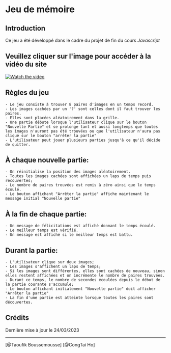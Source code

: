 # Jeu de mémoire

## Introduction

Ce jeu a été développé dans le cadre du projet de fin du cours *Javascript*

## Veuillez cliquer sur l'image pour accéder à la vidéo du site

[![Watch the video](https://blogger.googleusercontent.com/img/b/R29vZ2xl/AVvXsEhg8-nwnrxFt-Uq8kckBGmo-qubjqBEb3dVgr_OrSR3G96Gil7glL1EKm1YWYQxOiTJ3_zX0ocOq1hOlpQ-nQiGEPxhFODyk7eQNmt7FNgiuRkNom5H11Cs7G5p6PhxVbBbRr-DjVPdZxJINfYoeJv8OG6J-YB8DCDbUGJGRZA0zMxr-XvbR5E00WJ6/s1600/memoire.png)](https://youtu.be/BJTtNRVanZk)


## Règles du jeu
	- Le jeu consiste à trouver 8 paires d'images en un temps record.
	- Les images cachées par un '?' sont celles dont il faut trouver les paires. 
	- Elles sont placées aléatoirement dans la grille.
	- Une partie débute lorsque l'utilisateur clique sur le bouton "Nouvelle Partie" et se prolonge tant et aussi longtemps que toutes les images n'auront pas été trouvées ou que l'utilisateur n'aura pas cliqué sur le bouton "arrêter la partie"
	- L'utilisateur peut jouer plusieurs parties jusqu'à ce qu'il décide de quitter.

## À chaque nouvelle partie:
    - On réinitialise la position des images aléatoirement.
    - Toutes les images cachées sont affichées un laps de temps puis recouvertes;
    - Le nombre de paires trouvées est remis à zéro ainsi que le temps écoulé.
    - Le bouton affichant "Arrêter la partie" affiche maintenant le message initial "Nouvelle partie"

## À la fin de chaque partie:
    - Un message de félicitations est affiché donnant le temps écoulé.
    - Le meilleur temps est vérifié.
    - Un message est affiché si le meilleur temps est battu.

## Durant la partie:
    - L'utilisateur clique sur deux images;
    - Les images s'affichent un laps de temps;
    - Si les images sont différentes, elles sont cachées de nouveau, sinon elles restent affichées et on incrémente le nombre de paires trouvées.
    - Durant ce temps, le nombre de secondes écoulées depuis le début de la partie courante s'accumule;
    - Le bouton affichant initialement "Nouvelle partie" doit afficher "Arrêter la partie"
    - La fin d'une partie est atteinte lorsque toutes les paires sont découvertes.

## Crédits

Dernière mise à jour le 24/03/2023

------------------

[@Taoufik Boussemousse]
[@CongTai Ho]
